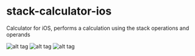 # stack-calculator-ios
Calculator for iOS, performs a calculation using the stack operations and operands

![alt tag](https://raw.github.com/dterekhov/stack-calculator-ios/master/Screenshots/Screenshot_01.png)
![alt tag](https://raw.github.com/dterekhov/stack-calculator-ios/master/Screenshots/Screenshot_02.png)
![alt tag](https://raw.github.com/dterekhov/stack-calculator-ios/master/Screenshots/Screenshot_03.png)
